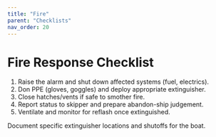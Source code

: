 ```yaml
---
title: "Fire"
parent: "Checklists"
nav_order: 20
---
```


# Fire Response Checklist

1. Raise the alarm and shut down affected systems (fuel, electrics).
2. Don PPE (gloves, goggles) and deploy appropriate extinguisher.
3. Close hatches/vents if safe to smother fire.
4. Report status to skipper and prepare abandon-ship judgement.
5. Ventilate and monitor for reflash once extinguished.

Document specific extinguisher locations and shutoffs for the boat.

